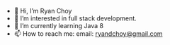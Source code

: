 - 👋 Hi, I’m Ryan Choy
- 👀 I’m interested in full stack development.
- 🌱 I’m currently learning Java 8
- 📫 How to reach me: email: ryandchoy@gmail.com

<!---
Ryan-Choy/Ryan-Choy is a ✨ special ✨ repository because its `README.md` (this file) appears on your GitHub profile.
You can click the Preview link to take a look at your changes.
--->
